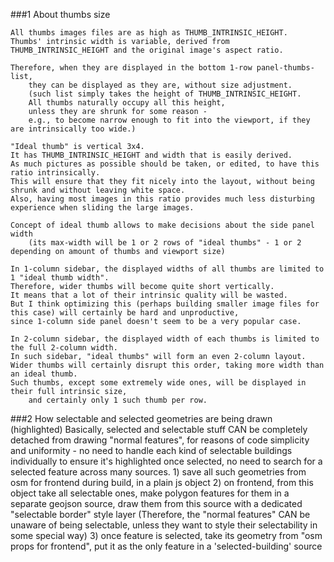 ###1 About thumbs size

    All thumbs images files are as high as THUMB_INTRINSIC_HEIGHT.
    Thumbs' intrinsic width is variable, derived from THUMB_INTRINSIC_HEIGHT and the original image's aspect ratio.

    Therefore, when they are displayed in the bottom 1-row panel-thumbs-list,
        they can be displayed as they are, without size adjustment.
        (such list simply takes the height of THUMB_INTRINSIC_HEIGHT.
        All thumbs naturally occupy all this height,
        unless they are shrunk for some reason -
        e.g., to become narrow enough to fit into the viewport, if they are intrinsically too wide.)

    "Ideal thumb" is vertical 3x4.
    It has THUMB_INTRINSIC_HEIGHT and width that is easily derived.
    As much pictures as possible should be taken, or edited, to have this ratio intrinsically.
    This will ensure that they fit nicely into the layout, without being shrunk and without leaving white space.
    Also, having most images in this ratio provides much less disturbing experience when sliding the large images.

    Concept of ideal thumb allows to make decisions about the side panel width
        (its max-width will be 1 or 2 rows of "ideal thumbs" - 1 or 2 depending on amount of thumbs and viewport size)

    In 1-column sidebar, the displayed widths of all thumbs are limited to 1 "ideal thumb width".
    Therefore, wider thumbs will become quite short vertically.
    It means that a lot of their intrinsic quality will be wasted.
    But I think optimizing this (perhaps building smaller image files for this case) will certainly be hard and unproductive,
    since 1-column side panel doesn't seem to be a very popular case.

    In 2-column sidebar, the displayed width of each thumbs is limited to the full 2-column width.
    In such sidebar, "ideal thumbs" will form an even 2-column layout.
    Wider thumbs will certainly disrupt this order, taking more width than an ideal thumb.
    Such thumbs, except some extremely wide ones, will be displayed in their full intrinsic size,
        and certainly only 1 such thumb per row.




###2 How selectable and selected geometries are being drawn (highlighted)
    Basically, selected and selectable stuff CAN be completely detached from drawing "normal features",
    for reasons of code simplicity and uniformity
        - no need to handle each kind of selectable buildings individually to ensure it's highlighted once selected,
        no need to search for a selected feature across many sources.
    1) save all such geometries from osm for frontend during build, in a plain js object
    2) on frontend, from this object take all selectable ones,
        make polygon features for them in a separate geojson source,
        draw them from this source with a dedicated "selectable border" style layer
        (Therefore, the "normal features" CAN be unaware of being selectable,
        unless they want to style their selectability in some special way)
    3) once feature is selected, take its geometry from "osm props for frontend",
        put it as the only feature in a 'selected-building' source